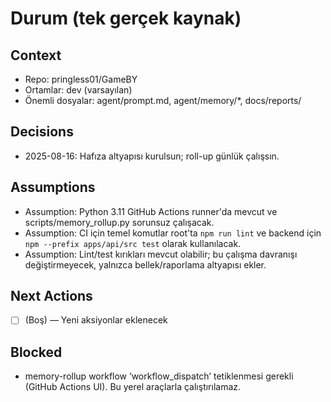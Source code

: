 # Durum (tek gerçek kaynak)
## Context
- Repo: pringless01/GameBY
- Ortamlar: dev (varsayılan)
- Önemli dosyalar: agent/prompt.md, agent/memory/*, docs/reports/

## Decisions
- 2025-08-16: Hafıza altyapısı kurulsun; roll-up günlük çalışsın.

## Assumptions
- Assumption: Python 3.11 GitHub Actions runner'da mevcut ve scripts/memory_rollup.py sorunsuz çalışacak.
- Assumption: CI için temel komutlar root'ta `npm run lint` ve backend için `npm --prefix apps/api/src test` olarak kullanılacak.
- Assumption: Lint/test kırıkları mevcut olabilir; bu çalışma davranışı değiştirmeyecek, yalnızca bellek/raporlama altyapısı ekler.

## Next Actions
- [ ] (Boş) — Yeni aksiyonlar eklenecek

## Blocked
- memory-rollup workflow ‘workflow_dispatch’ tetiklenmesi gerekli (GitHub Actions UI). Bu yerel araçlarla çalıştırılamaz.
